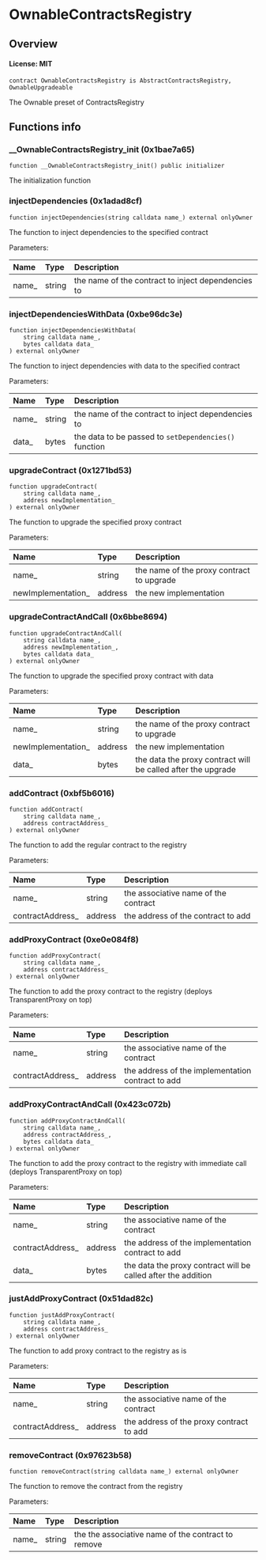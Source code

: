 # OwnableContractsRegistry

## Overview

#### License: MIT

```solidity
contract OwnableContractsRegistry is AbstractContractsRegistry, OwnableUpgradeable
```

The Ownable preset of ContractsRegistry
## Functions info

### __OwnableContractsRegistry_init (0x1bae7a65)

```solidity
function __OwnableContractsRegistry_init() public initializer
```

The initialization function
### injectDependencies (0x1adad8cf)

```solidity
function injectDependencies(string calldata name_) external onlyOwner
```

The function to inject dependencies to the specified contract


Parameters:

| Name  | Type   | Description                                        |
| :---- | :----- | :------------------------------------------------- |
| name_ | string | the name of the contract to inject dependencies to |

### injectDependenciesWithData (0xbe96dc3e)

```solidity
function injectDependenciesWithData(
    string calldata name_,
    bytes calldata data_
) external onlyOwner
```

The function to inject dependencies with data to the specified contract


Parameters:

| Name  | Type   | Description                                           |
| :---- | :----- | :---------------------------------------------------- |
| name_ | string | the name of the contract to inject dependencies to    |
| data_ | bytes  | the data to be passed to `setDependencies()` function |

### upgradeContract (0x1271bd53)

```solidity
function upgradeContract(
    string calldata name_,
    address newImplementation_
) external onlyOwner
```

The function to upgrade the specified proxy contract


Parameters:

| Name               | Type    | Description                                 |
| :----------------- | :------ | :------------------------------------------ |
| name_              | string  | the name of the proxy contract to upgrade   |
| newImplementation_ | address | the new implementation                      |

### upgradeContractAndCall (0x6bbe8694)

```solidity
function upgradeContractAndCall(
    string calldata name_,
    address newImplementation_,
    bytes calldata data_
) external onlyOwner
```

The function to upgrade the specified proxy contract with data


Parameters:

| Name               | Type    | Description                                                  |
| :----------------- | :------ | :----------------------------------------------------------- |
| name_              | string  | the name of the proxy contract to upgrade                    |
| newImplementation_ | address | the new implementation                                       |
| data_              | bytes   | the data the proxy contract will be called after the upgrade |

### addContract (0xbf5b6016)

```solidity
function addContract(
    string calldata name_,
    address contractAddress_
) external onlyOwner
```

The function to add the regular contract to the registry


Parameters:

| Name             | Type    | Description                            |
| :--------------- | :------ | :------------------------------------- |
| name_            | string  | the associative name of the contract   |
| contractAddress_ | address | the address of the contract to add     |

### addProxyContract (0xe0e084f8)

```solidity
function addProxyContract(
    string calldata name_,
    address contractAddress_
) external onlyOwner
```

The function to add the proxy contract to the registry (deploys TransparentProxy on top)


Parameters:

| Name             | Type    | Description                                       |
| :--------------- | :------ | :------------------------------------------------ |
| name_            | string  | the associative name of the contract              |
| contractAddress_ | address | the address of the implementation contract to add |

### addProxyContractAndCall (0x423c072b)

```solidity
function addProxyContractAndCall(
    string calldata name_,
    address contractAddress_,
    bytes calldata data_
) external onlyOwner
```

The function to add the proxy contract to the registry with immediate call (deploys TransparentProxy on top)


Parameters:

| Name             | Type    | Description                                                   |
| :--------------- | :------ | :------------------------------------------------------------ |
| name_            | string  | the associative name of the contract                          |
| contractAddress_ | address | the address of the implementation contract to add             |
| data_            | bytes   | the data the proxy contract will be called after the addition |

### justAddProxyContract (0x51dad82c)

```solidity
function justAddProxyContract(
    string calldata name_,
    address contractAddress_
) external onlyOwner
```

The function to add proxy contract to the registry as is


Parameters:

| Name             | Type    | Description                              |
| :--------------- | :------ | :--------------------------------------- |
| name_            | string  | the associative name of the contract     |
| contractAddress_ | address | the address of the proxy contract to add |

### removeContract (0x97623b58)

```solidity
function removeContract(string calldata name_) external onlyOwner
```

The function to remove the contract from the registry


Parameters:

| Name  | Type   | Description                                        |
| :---- | :----- | :------------------------------------------------- |
| name_ | string | the the associative name of the contract to remove |

